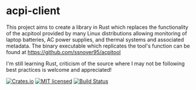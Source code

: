 # acpi-client

This project aims to create a library in Rust which replaces the functionality of the acpitool provided by many Linux distributions allowing monitoring of laptop batteries, AC power supplies, and thermal systems and associated metadata. The binary executable which replicates the tool's function can be found at https://github.com/ssnover95/acpitool 

I'm still learning Rust, criticism of the source where I may not be following best practices is welcome and appreciated!

[![Crates.io][crates-badge]][crates-url]
[![MIT licensed][mit-badge]][mit-url]
[![Build Status](https://dev.azure.com/ssnover95/ssnover95/_apis/build/status/ssnover95.acpi_client?branchName=master)](https://dev.azure.com/ssnover95/ssnover95/_build/latest?definitionId=1&branchName=master)

[crates-badge]: https://img.shields.io/crates/v/acpi_client.svg
[crates-url]: https://crates.io/crates/acpi_client
[mit-badge]: https://img.shields.io/badge/license-MIT-blue.svg
[mit-url]: LICENSE

